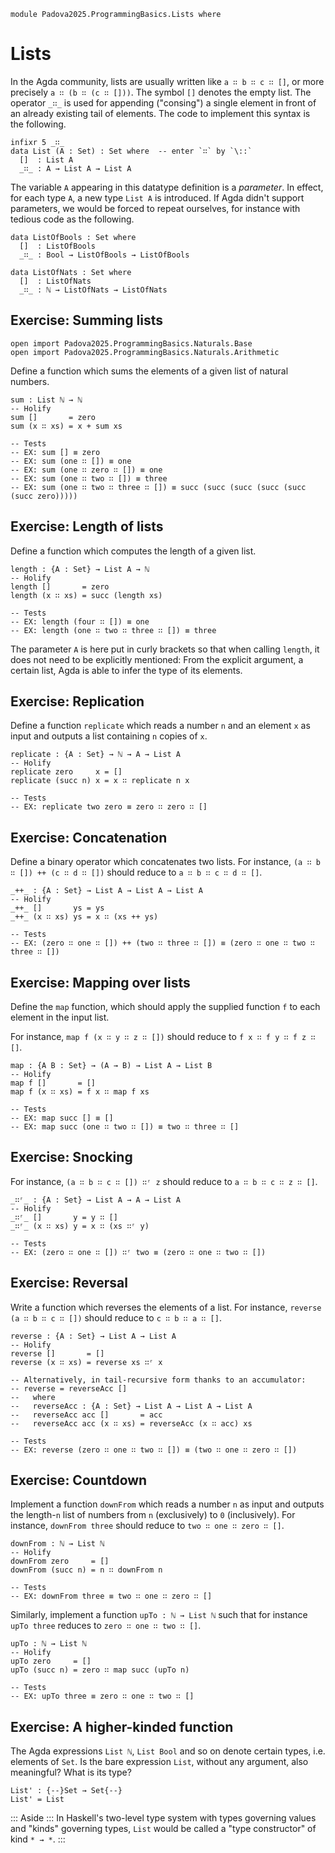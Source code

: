 ```
module Padova2025.ProgrammingBasics.Lists where
```

# Lists

In the Agda community, lists are usually written like `a ∷ b ∷ c ∷ []`, or more
precisely `a ∷ (b ∷ (c ∷ []))`. The symbol `[]` denotes the empty list. The
operator `_∷_` is used for appending ("consing") a single element in front of
an already existing tail of elements. The code to implement this syntax is the
following.

```
infixr 5 _∷_
data List (A : Set) : Set where  -- enter `∷` by `\::`
  []  : List A
  _∷_ : A → List A → List A
```

The variable `A` appearing in this datatype definition is a *parameter*. In
effect, for each type `A`, a new type `List A` is introduced. If Agda didn't
support parameters, we would be forced to repeat ourselves, for instance with
tedious code as the following.

```code
data ListOfBools : Set where
  []  : ListOfBools
  _∷_ : Bool → ListOfBools → ListOfBools

data ListOfNats : Set where
  []  : ListOfNats
  _∷_ : ℕ → ListOfNats → ListOfNats
```


## Exercise: Summing lists

```
open import Padova2025.ProgrammingBasics.Naturals.Base
open import Padova2025.ProgrammingBasics.Naturals.Arithmetic
```

Define a function which sums the elements of a given list of natural numbers.

```
sum : List ℕ → ℕ
-- Holify
sum []       = zero
sum (x ∷ xs) = x + sum xs

-- Tests
-- EX: sum [] ≡ zero
-- EX: sum (one ∷ []) ≡ one
-- EX: sum (one ∷ zero ∷ []) ≡ one
-- EX: sum (one ∷ two ∷ []) ≡ three
-- EX: sum (one ∷ two ∷ three ∷ []) ≡ succ (succ (succ (succ (succ (succ zero)))))
```


## Exercise: Length of lists

Define a function which computes the length of a given list.

```
length : {A : Set} → List A → ℕ
-- Holify
length []       = zero
length (x ∷ xs) = succ (length xs)

-- Tests
-- EX: length (four ∷ []) ≡ one
-- EX: length (one ∷ two ∷ three ∷ []) ≡ three
```

The parameter `A` is here put in curly brackets so that when calling `length`,
it does not need to be explicitly mentioned: From the explicit argument, a
certain list, Agda is able to infer the type of its elements.


## Exercise: Replication

Define a function `replicate` which reads a number `n` and an element `x` as
input and outputs a list containing `n` copies of `x`.

```
replicate : {A : Set} → ℕ → A → List A
-- Holify
replicate zero     x = []
replicate (succ n) x = x ∷ replicate n x

-- Tests
-- EX: replicate two zero ≡ zero ∷ zero ∷ []
```


## Exercise: Concatenation

Define a binary operator which concatenates two lists. For instance,
`(a ∷ b ∷ []) ++ (c ∷ d ∷ [])` should reduce to `a ∷ b ∷ c ∷ d ∷ []`.

```
_++_ : {A : Set} → List A → List A → List A
-- Holify
_++_ []       ys = ys
_++_ (x ∷ xs) ys = x ∷ (xs ++ ys)

-- Tests
-- EX: (zero ∷ one ∷ []) ++ (two ∷ three ∷ []) ≡ (zero ∷ one ∷ two ∷ three ∷ [])
```


## Exercise: Mapping over lists

Define the `map` function, which should apply the supplied function `f` to each
element in the input list.

For instance, `map f (x ∷ y ∷ z ∷ [])` should reduce to `f x ∷ f y ∷ f z ∷ []`.

```
map : {A B : Set} → (A → B) → List A → List B
-- Holify
map f []       = []
map f (x ∷ xs) = f x ∷ map f xs

-- Tests
-- EX: map succ [] ≡ []
-- EX: map succ (one ∷ two ∷ []) ≡ two ∷ three ∷ []
```


## Exercise: Snocking

For instance, `(a ∷ b ∷ c ∷ []) ∷ʳ z` should reduce to `a ∷ b ∷ c ∷ z ∷ []`.

```
_∷ʳ_ : {A : Set} → List A → A → List A
-- Holify
_∷ʳ_ []       y = y ∷ []
_∷ʳ_ (x ∷ xs) y = x ∷ (xs ∷ʳ y)

-- Tests
-- EX: (zero ∷ one ∷ []) ∷ʳ two ≡ (zero ∷ one ∷ two ∷ [])
```


## Exercise: Reversal

Write a function which reverses the elements of a list. For instance, `reverse
(a ∷ b ∷ c ∷ [])` should reduce to `c ∷ b ∷ a ∷ []`.

```
reverse : {A : Set} → List A → List A
-- Holify
reverse []       = []
reverse (x ∷ xs) = reverse xs ∷ʳ x

-- Alternatively, in tail-recursive form thanks to an accumulator:
-- reverse = reverseAcc []
--   where
--   reverseAcc : {A : Set} → List A → List A → List A
--   reverseAcc acc []       = acc
--   reverseAcc acc (x ∷ xs) = reverseAcc (x ∷ acc) xs

-- Tests
-- EX: reverse (zero ∷ one ∷ two ∷ []) ≡ (two ∷ one ∷ zero ∷ [])
```


## Exercise: Countdown

Implement a function `downFrom` which reads a number `n` as input and outputs the length-`n` list
of numbers from `n` (exclusively) to `0` (inclusively). For instance, `downFrom three` should
reduce to `two ∷ one ∷ zero ∷ []`.

```
downFrom : ℕ → List ℕ
-- Holify
downFrom zero     = []
downFrom (succ n) = n ∷ downFrom n

-- Tests
-- EX: downFrom three ≡ two ∷ one ∷ zero ∷ []
```

Similarly, implement a function `upTo : ℕ → List ℕ` such that for instance
`upTo three` reduces to `zero ∷ one ∷ two ∷ []`.

```
upTo : ℕ → List ℕ
-- Holify
upTo zero     = []
upTo (succ n) = zero ∷ map succ (upTo n)

-- Tests
-- EX: upTo three ≡ zero ∷ one ∷ two ∷ []
```


## Exercise: A higher-kinded function

The Agda expressions `List ℕ`, `List Bool` and so on denote certain types, i.e.
elements of `Set`. Is the bare expression `List`, without any argument, also
meaningful? What is its type?

```
List' : {--}Set → Set{--}
List' = List
```

::: Aside :::
In Haskell's two-level type system with types governing values and "kinds"
governing types, `List` would be called a "type constructor" of kind `* → *`.
:::
